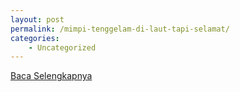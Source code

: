 ```yaml
---
layout: post
permalink: /mimpi-tenggelam-di-laut-tapi-selamat/
categories:
    - Uncategorized
---
```


[Baca Selengkapnya](/09)